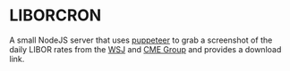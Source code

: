 # LIBORCRON

A small NodeJS server that uses [puppeteer](https://pptr.dev/) to grab a screenshot of the daily LIBOR rates from the [WSJ](https://www.wsj.com/market-data/bonds) and [CME Group](https://www.cmegroup.com/market-data/cme-group-benchmark-administration/term-sofr.html) and provides a download link.
